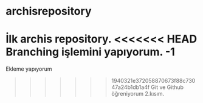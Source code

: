 # archisrepository
İlk archis repository.
<<<<<<< HEAD
Branching işlemini yapıyorum. -1
=======
Ekleme yapıyorum
>>>>>>> 1940321e372058870673f88c73047a24b1db1a4f
Git ve Github öğreniyorum 2.kısım.